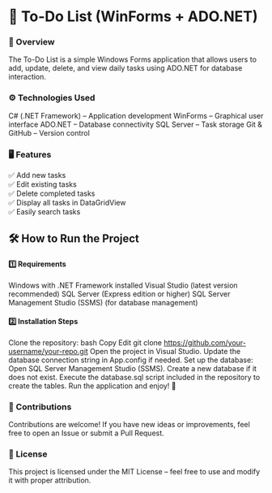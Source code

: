 <h1>📝 To-Do List (WinForms + ADO.NET)</h1>

<h3>📌 Overview</h3>

The To-Do List is a simple Windows Forms application that allows users to add, update, delete, and view daily tasks using ADO.NET for database interaction.

<h3>⚙️ Technologies Used</h3>

C# (.NET Framework) – Application development
WinForms – Graphical user interface
ADO.NET – Database connectivity
SQL Server – Task storage
Git & GitHub – Version control

<h3>🖥️ Features</h3>

✅ Add new tasks<br>
✅ Edit existing tasks<br>
✅ Delete completed tasks<br>
✅ Display all tasks in DataGridView<br>
✅ Easily search tasks<br>


<h2>🛠 How to Run the Project</h2>

<h4>1️⃣ Requirements</h4>

Windows with .NET Framework installed
Visual Studio (latest version recommended)
SQL Server (Express edition or higher)
SQL Server Management Studio (SSMS) (for database management)

<h4>2️⃣ Installation Steps</h4>

Clone the repository:
bash
Copy
Edit
git clone https://github.com/your-username/your-repo.git
Open the project in Visual Studio.
Update the database connection string in App.config if needed.
Set up the database:
Open SQL Server Management Studio (SSMS).
Create a new database if it does not exist.
Execute the database.sql script included in the repository to create the tables.
Run the application and enjoy! 🎉

<h3>🚀 Contributions</h3>

Contributions are welcome! If you have new ideas or improvements, feel free to open an Issue or submit a Pull Request.

<h3>📜 License</h3>

This project is licensed under the MIT License – feel free to use and modify it with proper attribution.

